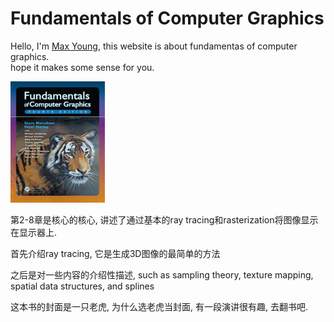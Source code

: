 # Fundamentals of Computer Graphics

Hello, I'm <a href="https://maxyoung.fun/">Max Young</a>, this website is about fundamentas of computer graphics.  
hope it makes some sense for you.

<img src="_images/fundamentals_of_computer_graphics/cover.jpeg" width="30%">

第2-8章是核心的核心, 讲述了通过基本的ray tracing和rasterization将图像显示在显示器上.

首先介绍ray tracing, 它是生成3D图像的最简单的方法

之后是对一些内容的介绍性描述, such as sampling theory, texture mapping, spatial data structures, and splines

这本书的封面是一只老虎, 为什么选老虎当封面, 有一段演讲很有趣, 去翻书吧.